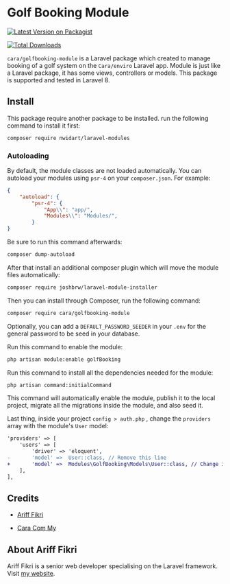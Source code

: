 
# Golf Booking Module

  

[![Latest Version on Packagist](https://img.shields.io/badge/packagist-dev--master-blue)](https://packagist.org/packages/nwidart/laravel-modules)

[![Total Downloads](https://img.shields.io/badge/downloads-7-green)](https://packagist.org/packages/nwidart/laravel-modules)

`cara/golfbooking-module` is a Laravel package which created to manage booking of a golf system on the `Cara/enviro` Laravel app. Module is just like a Laravel package, it has some views, controllers or models. This package is supported and tested in Laravel 8.

## Install
This package require another package to be installed. run the following command to install it first:
``` bash
composer require nwidart/laravel-modules
```

### Autoloading
By default, the module classes are not loaded automatically. You can autoload your modules using `psr-4` on your `composer.json`. For example:

``` json
{
	"autoload": {
		"psr-4": {
			"App\\": "app/",
			"Modules\\": "Modules/",
		}
}
```
Be sure to run this command afterwards:
``` bash
composer dump-autoload
```

After that install an additional composer plugin which will move the module files automatically:
``` bash
composer require joshbrw/laravel-module-installer
```

Then you can install through Composer, run the following command:
``` bash
composer require cara/golfbooking-module
```

Optionally, you can add a `DEFAULT_PASSWORD_SEEDER` in your `.env` for the general password to be seed in your database.

Run this command to enable the module:
``` bash
php artisan module:enable golfBooking 
```

Run this command to install all the dependencies needed for the module:
``` bash
php artisan command:initialCommand
```
This command will automatically enable the module, publish it to the local project, migrate all the migrations inside the module, and also seed it.

Last thing, inside your project `config > auth.php` , change the `providers` array with the module's `User` model:
``` diff
'providers' => [
	'users' => [
		'driver' => 'eloquent',
-		'model' =>  User::class, // Remove this line
+		'model' =>  Modules\GolfBooking\Models\User::class, // Change it to this
	],
],
```

## Credits

- [Ariff Fikri](https://github.com/ariff-fikri)

- [Cara Com My](https://cara.com.my/cara-com-my/)

  

## About Ariff Fikri

  

Ariff Fikri is a senior web developer specialising on the Laravel framework. Visit [my website](https://ariff-fikri.com/).